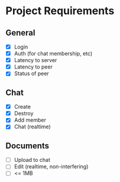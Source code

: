 # Project Requirements

## General
- [X] Login
- [x] Auth (for chat membership, etc)
- [X] Latency to server
- [X] Latency to peer
- [x] Status of peer

## Chat
- [X] Create
- [x] Destroy
- [X] Add member
- [X] Chat (realtime)

## Documents
- [ ] Upload to chat
- [ ] Edit (realtime, non-interfering)
- [ ] <= 1MB